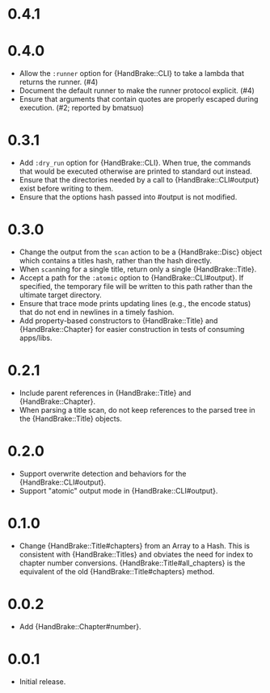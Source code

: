 0.4.1
=====

0.4.0
=====

- Allow the `:runner` option for {HandBrake::CLI} to take a lambda
  that returns the runner. (#4)
- Document the default runner to make the runner protocol
  explicit. (#4)
- Ensure that arguments that contain quotes are properly escaped
  during execution. (#2; reported by bmatsuo)

0.3.1
=====

- Add `:dry_run` option for {HandBrake::CLI}. When true, the commands
  that would be executed otherwise are printed to standard out
  instead.
- Ensure that the directories needed by a call to
  {HandBrake::CLI#output} exist before writing to them.
- Ensure that the options hash passed into #output is not modified.

0.3.0
=====

- Change the output from the `scan` action to be a {HandBrake::Disc}
  object which contains a titles hash, rather than the hash directly.
- When `scan`ning for a single title, return only a single
  {HandBrake::Title}.
- Accept a path for the `:atomic` option to
  {HandBrake::CLI#output}. If specified, the temporary file will be
  written to this path rather than the ultimate target directory.
- Ensure that trace mode prints updating lines (e.g., the encode
  status) that do not end in newlines in a timely fashion.
- Add property-based constructors to {HandBrake::Title} and
  {HandBrake::Chapter} for easier construction in tests of consuming
  apps/libs.

0.2.1
=====

- Include parent references in {HandBrake::Title} and
  {HandBrake::Chapter}.
- When parsing a title scan, do not keep references to the parsed tree
  in the {HandBrake::Title} objects.

0.2.0
=====

- Support overwrite detection and behaviors for the
  {HandBrake::CLI#output}.
- Support "atomic" output mode in {HandBrake::CLI#output}.

0.1.0
=====

- Change {HandBrake::Title#chapters} from an Array to a Hash. This is
  consistent with {HandBrake::Titles} and obviates the need for index
  to chapter number conversions. {HandBrake::Title#all_chapters} is
  the equivalent of the old {HandBrake::Title#chapters} method.

0.0.2
=====

- Add {HandBrake::Chapter#number}.

0.0.1
=====

- Initial release.
